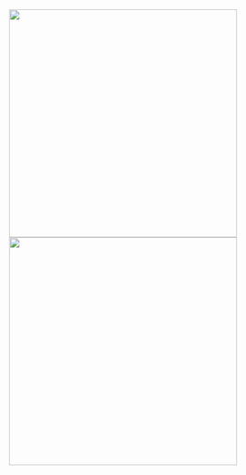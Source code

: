 <div align="center">
<img src="https://github-readme-stats.vercel.app/api?username=XuchenSun&show_icons=true&theme=merko"  height="400" width="400">
<img src="https://github-readme-stats.vercel.app/api/top-langs?username=XuchenSun&show_icons=true&count_private=true&theme=merko"  height="400" width="400">
</div>
